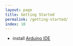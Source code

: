 ```yaml
---
layout: page
title: Getting Started
permalink: /getting-started/
index: 10
---
```


- install [Arduino IDE](https://www.arduino.cc/en/software/)